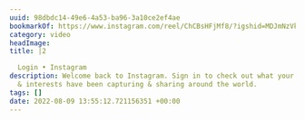 ```yaml
---
uuid: 98dbdc14-49e6-4a53-ba96-3a10ce2ef4ae
bookmarkOf: https://www.instagram.com/reel/ChCBsHFjMf8/?igshid=MDJmNzVkMjY=
category: video
headImage:
title: |2

  Login • Instagram
description: Welcome back to Instagram. Sign in to check out what your friends, family
  & interests have been capturing & sharing around the world.
tags: []
date: 2022-08-09 13:55:12.721156351 +00:00
---
```

